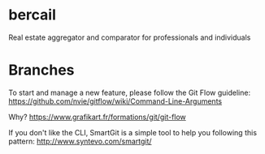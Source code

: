 # bercail
Real estate aggregator and comparator for professionals and individuals

# Branches
To start and manage a new feature, please follow the Git Flow guideline: https://github.com/nvie/gitflow/wiki/Command-Line-Arguments

Why? https://www.grafikart.fr/formations/git/git-flow

If you don't like the CLI, SmartGit is a simple tool to help you following this pattern: http://www.syntevo.com/smartgit/


